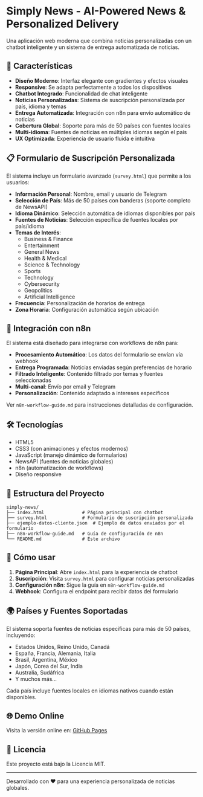 # Simply News - AI-Powered News & Personalized Delivery

Una aplicación web moderna que combina noticias personalizadas con un chatbot inteligente y un sistema de entrega automatizada de noticias.

## 🚀 Características

- **Diseño Moderno**: Interfaz elegante con gradientes y efectos visuales
- **Responsive**: Se adapta perfectamente a todos los dispositivos
- **Chatbot Integrado**: Funcionalidad de chat inteligente
- **Noticias Personalizadas**: Sistema de suscripción personalizada por país, idioma y temas
- **Entrega Automatizada**: Integración con n8n para envío automático de noticias
- **Cobertura Global**: Soporte para más de 50 países con fuentes locales
- **Multi-idioma**: Fuentes de noticias en múltiples idiomas según el país
- **UX Optimizada**: Experiencia de usuario fluida e intuitiva

## 📋 Formulario de Suscripción Personalizada

El sistema incluye un formulario avanzado (`survey.html`) que permite a los usuarios:

- **Información Personal**: Nombre, email y usuario de Telegram
- **Selección de País**: Más de 50 países con banderas (soporte completo de NewsAPI)
- **Idioma Dinámico**: Selección automática de idiomas disponibles por país
- **Fuentes de Noticias**: Selección específica de fuentes locales por país/idioma
- **Temas de Interés**: 
  - Business & Finance
  - Entertainment
  - General News
  - Health & Medical
  - Science & Technology
  - Sports
  - Technology
  - Cybersecurity
  - Geopolitics
  - Artificial Intelligence
- **Frecuencia**: Personalización de horarios de entrega
- **Zona Horaria**: Configuración automática según ubicación

## 🔧 Integración con n8n

El sistema está diseñado para integrarse con workflows de n8n para:

- **Procesamiento Automático**: Los datos del formulario se envían vía webhook
- **Entrega Programada**: Noticias enviadas según preferencias de horario
- **Filtrado Inteligente**: Contenido filtrado por temas y fuentes seleccionadas
- **Multi-canal**: Envío por email y Telegram
- **Personalización**: Contenido adaptado a intereses específicos

Ver `n8n-workflow-guide.md` para instrucciones detalladas de configuración.

## 🛠️ Tecnologías

- HTML5
- CSS3 (con animaciones y efectos modernos)
- JavaScript (manejo dinámico de formularios)
- NewsAPI (fuentes de noticias globales)
- n8n (automatización de workflows)
- Diseño responsive

## 📱 Estructura del Proyecto

```
simply-news/
├── index.html              # Página principal con chatbot
├── survey.html             # Formulario de suscripción personalizada
├── ejemplo-datos-cliente.json  # Ejemplo de datos enviados por el formulario
├── n8n-workflow-guide.md   # Guía de configuración de n8n
└── README.md               # Este archivo
```

## 🚀 Cómo usar

1. **Página Principal**: Abre `index.html` para la experiencia de chatbot
2. **Suscripción**: Visita `survey.html` para configurar noticias personalizadas
3. **Configuración n8n**: Sigue la guía en `n8n-workflow-guide.md`
4. **Webhook**: Configura el endpoint para recibir datos del formulario

## 🌍 Países y Fuentes Soportadas

El sistema soporta fuentes de noticias específicas para más de 50 países, incluyendo:
- Estados Unidos, Reino Unido, Canadá
- España, Francia, Alemania, Italia
- Brasil, Argentina, México
- Japón, Corea del Sur, India
- Australia, Sudáfrica
- Y muchos más...

Cada país incluye fuentes locales en idiomas nativos cuando están disponibles.

## 🌐 Demo Online

Visita la versión online en: [GitHub Pages](https://arroyador69.github.io/simply-news)

## 📄 Licencia

Este proyecto está bajo la Licencia MIT.

---

Desarrollado con ❤️ para una experiencia personalizada de noticias globales. 